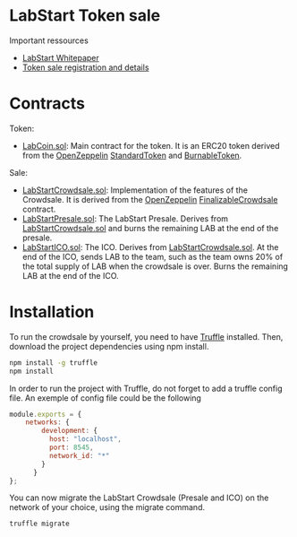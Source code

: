 # LabStart Token sale

Important ressources
- [LabStart Whitepaper](https://labstart.tech/ressources/uploads/2018/02/Whitepaper_V1.2.pdf)
- [Token sale registration and details](https://labstart.tech/token-sale/)

# Contracts
Token:
- [LabCoin.sol](https://github.com/LabStart/ICO/blob/master/contracts/LabCoin.sol): Main contract for the token. It is an ERC20 token derived from the [OpenZeppelin](https://github.com/OpenZeppelin/zeppelin-solidity) [StandardToken](https://github.com/OpenZeppelin/zeppelin-solidity/blob/master/contracts/token/ERC20/StandardToken.sol) and [BurnableToken](https://github.com/OpenZeppelin/zeppelin-solidity/blob/master/contracts/token/ERC20/BurnableToken.sol).

Sale:
 - [LabStartCrowdsale.sol](https://github.com/LabStart/ICO/blob/master/contracts/LabStartCrowdsale.sol "LabStartCrowdsale.sol"): Implementation of the features of the Crowdsale. It is derived from the [OpenZeppelin](https://github.com/OpenZeppelin/zeppelin-solidity) [FinalizableCrowdsale](https://github.com/OpenZeppelin/zeppelin-solidity/blob/master/contracts/crowdsale/distribution/FinalizableCrowdsale.sol "FinalizableCrowdsale.sol") contract.
- [LabStartPresale.sol](https://github.com/LabStart/ICO/blob/master/contracts/LabStartPresale.sol "LabStartPresale.sol"): The LabStart Presale. Derives from [LabStartCrowdsale.sol](https://github.com/LabStart/ICO/blob/master/contracts/LabStartCrowdsale.sol "LabStartCrowdsale.sol") and burns the remaining LAB at the end of the presale.
- [LabStartICO.sol](https://github.com/LabStart/ICO/blob/master/contracts/LabStartICO.sol "LabStartICO.sol"): The ICO. Derives from [LabStartCrowdsale.sol](https://github.com/LabStart/ICO/blob/master/contracts/LabStartCrowdsale.sol "LabStartCrowdsale.sol"). At the end of the ICO, sends LAB to the team, such as the team owns 20% of the total supply of LAB when the crowdsale is over. Burns the remaining LAB at the end of the ICO.

# Installation

To run the crowdsale by yourself, you need to have [Truffle](https://github.com/ConsenSys/truffle) installed.
Then, download the project dependencies using npm install.
```sh
npm install -g truffle
npm install
```
In order to run the project with Truffle, do not forget to add a  truffle config file. An exemple of config file could be the following
```js
module.exports = {
    networks: {
        development: {
          host: "localhost",
          port: 8545,
          network_id: "*"
        }
      }
};
```
You can now migrate the LabStart Crowdsale (Presale and ICO) on the network of your choice, using the migrate command.
```sh
truffle migrate
```
